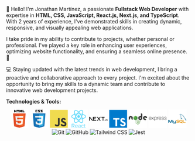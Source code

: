 👋 Hello! I'm Jonathan Martínez, a passionate **Fullstack Web Developer** with expertise in **HTML, CSS, JavaScript, React.js, Next.js, and TypeScript**. With 2 years of experience, I've demonstrated skills in creating dynamic, responsive, and visually appealing web applications.

I take pride in my ability to contribute to projects, whether personal or professional. I've played a key role in enhancing user experiences, optimizing website functionality, and ensuring a seamless online presence. 🚀

💻 Staying updated with the latest trends in web development, I bring a proactive and collaborative approach to every project. I'm excited about the opportunity to bring my skills to a dynamic team and contribute to innovative web development projects.

**Technologies & Tools:**  

<div align="center">
  <img src="https://raw.githubusercontent.com/devicons/devicon/master/icons/html5/html5-original-wordmark.svg" alt="HTML5" width="50">
  <img src="https://raw.githubusercontent.com/devicons/devicon/master/icons/css3/css3-original-wordmark.svg" alt="CSS3" width="50">
  <img src="https://raw.githubusercontent.com/devicons/devicon/master/icons/javascript/javascript-original.svg" alt="JavaScript" width="50">
  <img src="https://raw.githubusercontent.com/devicons/devicon/master/icons/react/react-original-wordmark.svg" alt="React" width="50">
  <img src="https://raw.githubusercontent.com/devicons/devicon/master/icons/nextjs/nextjs-original-wordmark.svg" alt="Next.js" width="50">
  <img src="https://raw.githubusercontent.com/devicons/devicon/master/icons/typescript/typescript-original.svg" alt="TypeScript" width="50">
  <img src="https://raw.githubusercontent.com/devicons/devicon/master/icons/nodejs/nodejs-original-wordmark.svg" alt="Node.js" width="50">
  <img src="https://raw.githubusercontent.com/devicons/devicon/master/icons/express/express-original-wordmark.svg" alt="Express" width="50">
  <img src="https://raw.githubusercontent.com/devicons/devicon/master/icons/mysql/mysql-original-wordmark.svg" alt="MySQL" width="50">
  <img src="https://cdn.jsdelivr.net/gh/devicons/devicon/icons/git/git-original.svg" alt="Git" width="50">
  <img src="https://cdn.jsdelivr.net/gh/devicons/devicon/icons/github/github-original.svg" alt="GitHub" width="50">
  <img src="https://upload.wikimedia.org/wikipedia/commons/d/d5/Tailwind_CSS_Logo.svg" alt="Tailwind CSS" width="50">
  <img src="https://raw.githubusercontent.com/jest-community/jest-icons/master/jest.svg" alt="Jest" width="50">
</div>



